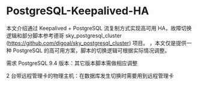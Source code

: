 # PostgreSQL-Keepalived-HA

   本文介绍通过 Keepalived + PostgreSQL 流复制方式实现高可用 HA，故障切换逻辑和部分脚本参考德哥 sky_postgresql_cluster (https://github.com/digoal/sky_postgresql_cluster) 项目。 ，本文仅是提供一种 PostgreSQL 的高可用方案，脚本的切换逻辑可根据实际情况调整。 

需求
PostgreSQL 9.4 版本：其它版本脚本需做相应调整

2 台带远程管理卡的物理主机：在数据库发生切换时需要用到远程管理卡

